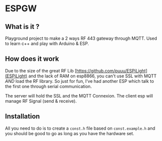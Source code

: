 ESPGW
=====

## What is it ?

Playground project to make a 2 ways RF 443 gateway through MQTT.
Used to learn c++ and play with Arduino & ESP.

## How does it work

Due to the size of the great RF Lib [https://github.com/puuu/ESPiLight](ESPiLight) and the lack of RAM on esp8866, you can't use SSL with MQTT *AND* load the RF library.
So just for fun, I've had another ESP which talk to the first one through serial communication.

The server will hold the SSL and the MQTT Connexion.
The client esp will manage RF Signal (send & receive).

## Installation

All you need to do is to create a `const.h` file based on `const.example.h` and you should be good to go as long as you have the hardware set.
